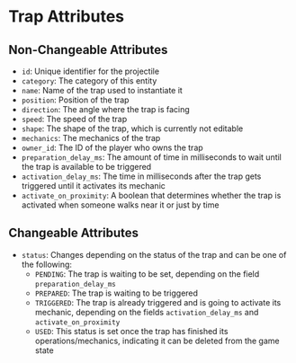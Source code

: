# Trap Attributes

## Non-Changeable Attributes

- `id`: Unique identifier for the projectile
- `category`: The category of this entity
- `name`: Name of the trap used to instantiate it
- `position`: Position of the trap
- `direction`: The angle where the trap is facing
- `speed`: The speed of the trap
- `shape`: The shape of the trap, which is currently not editable
- `mechanics`: The mechanics of the trap
- `owner_id`: The ID of the player who owns the trap
- `preparation_delay_ms`: The amount of time in milliseconds to wait until the trap is available to be triggered
- `activation_delay_ms`: The time in milliseconds after the trap gets triggered until it activates its mechanic
- `activate_on_proximity`: A boolean that determines whether the trap is activated when someone walks near it or just by time

## Changeable Attributes

- `status`: Changes depending on the status of the trap and can be one of the following:
  - `PENDING`: The trap is waiting to be set, depending on the field `preparation_delay_ms`
  - `PREPARED`: The trap is waiting to be triggered
  - `TRIGGERED`: The trap is already triggered and is going to activate its mechanic, depending on the fields `activation_delay_ms` and `activate_on_proximity`
  - `USED`: This status is set once the trap has finished its operations/mechanics, indicating it can be deleted from the game state
